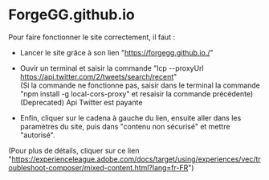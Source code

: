 # ForgeGG.github.io

Pour faire fonctionner le site correctement, il faut :

  - Lancer le site grâce à son lien "https://forgegg.github.io./"
  
  - Ouvir un terminal et saisir la commande "lcp --proxyUrl https://api.twitter.com/2/tweets/search/recent"  
  (Si la commande ne fonctionne pas, saisir dans le terminal la commande "npm install -g local-cors-proxy" et resaisir la commande précédente)
  (Deprecated) Api Twitter est payante 
  - Enfin, cliquer sur le cadena à gauche du lien, ensuite aller dans les paramètres du site, puis dans "contenu non sécurisé" et mettre "autorisé".
 
  (Pour plus de détails, cliquer sur ce lien  
  "https://experienceleague.adobe.com/docs/target/using/experiences/vec/troubleshoot-composer/mixed-content.html?lang=fr-FR")
